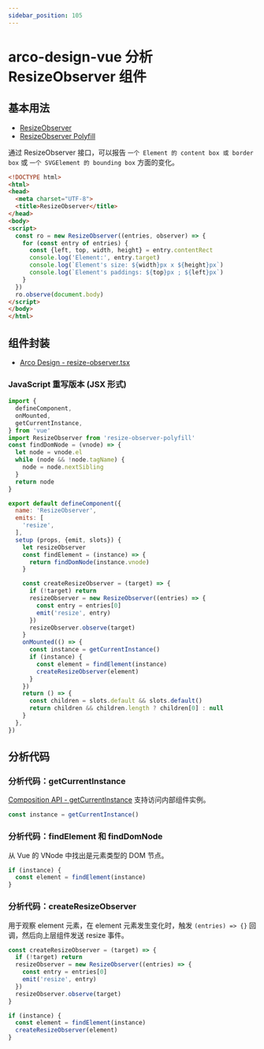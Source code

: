 ```yaml
---
sidebar_position: 105
---
```


# arco-design-vue 分析 ResizeObserver 组件

## 基本用法

- [ResizeObserver](https://developer.mozilla.org/en-US/docs/Web/API/ResizeObserver)
- [ResizeObserver Polyfill](https://github.com/que-etc/resize-observer-polyfill)

通过 ResizeObserver 接口，可以报告 `一个 Element 的 content box 或 border box` 或 `一个 SVGElement 的 bounding box` 方面的变化。

```html
<!DOCTYPE html>
<html>
<head>
  <meta charset="UTF-8">
  <title>ResizeObserver</title>
</head>
<body>
<script>
  const ro = new ResizeObserver((entries, observer) => {
    for (const entry of entries) {
      const {left, top, width, height} = entry.contentRect
      console.log('Element:', entry.target)
      console.log(`Element's size: ${width}px x ${height}px`)
      console.log(`Element's paddings: ${top}px ; ${left}px`)
    }
  })
  ro.observe(document.body)
</script>
</body>
</html>
```

## 组件封装

- [Arco Design - resize-observer.tsx](https://github.com/arco-design/arco-design-vue/blob/main/packages/web-vue/components/_components/resize-observer.tsx)

### JavaScript 重写版本 (JSX 形式)

```jsx
import {
  defineComponent,
  onMounted,
  getCurrentInstance,
} from 'vue'
import ResizeObserver from 'resize-observer-polyfill'
const findDomNode = (vnode) => {
  let node = vnode.el
  while (node && !node.tagName) {
    node = node.nextSibling
  }
  return node
}

export default defineComponent({
  name: 'ResizeObserver',
  emits: [
    'resize',
  ],
  setup (props, {emit, slots}) {
    let resizeObserver
    const findElement = (instance) => {
      return findDomNode(instance.vnode)
    }

    const createResizeObserver = (target) => {
      if (!target) return
      resizeObserver = new ResizeObserver((entries) => {
        const entry = entries[0]
        emit('resize', entry)
      })
      resizeObserver.observe(target)
    }
    onMounted(() => {
      const instance = getCurrentInstance()
      if (instance) {
        const element = findElement(instance)
        createResizeObserver(element)
      }
    })
    return () => {
      const children = slots.default && slots.default()
      return children && children.length ? children[0] : null
    }
  },
})
```

## 分析代码

### 分析代码：getCurrentInstance

[Composition API - getCurrentInstance](https://v3.cn.vuejs.org/api/composition-api.html#getcurrentinstance) 支持访问内部组件实例。

```javascript
const instance = getCurrentInstance()
```

### 分析代码：findElement 和 findDomNode

从 Vue 的 VNode 中找出是元素类型的 DOM 节点。

```javascript
if (instance) {
  const element = findElement(instance)
}
```

### 分析代码：createResizeObserver

用于观察 element 元素，在 element 元素发生变化时，触发 `(entries) => {}` 回调，然后向上层组件发送 resize 事件。

```javascript
const createResizeObserver = (target) => {
  if (!target) return
  resizeObserver = new ResizeObserver((entries) => {
    const entry = entries[0]
    emit('resize', entry)
  })
  resizeObserver.observe(target)
}

if (instance) {
  const element = findElement(instance)
  createResizeObserver(element)
}
```

